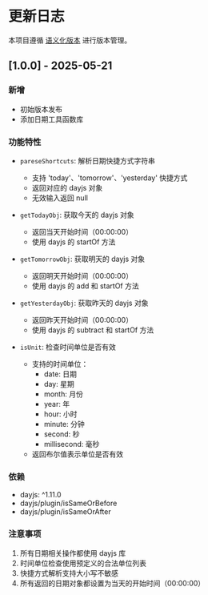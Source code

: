 # 更新日志

本项目遵循 [语义化版本](https://semver.org/lang/zh-CN/) 进行版本管理。

## [1.0.0] - 2025-05-21

### 新增
- 初始版本发布
- 添加日期工具函数库

### 功能特性
- `pareseShortcuts`: 解析日期快捷方式字符串
  - 支持 'today'、'tomorrow'、'yesterday' 快捷方式
  - 返回对应的 dayjs 对象
  - 无效输入返回 null

- `getTodayObj`: 获取今天的 dayjs 对象
  - 返回当天开始时间（00:00:00）
  - 使用 dayjs 的 startOf 方法

- `getTomorrowObj`: 获取明天的 dayjs 对象
  - 返回明天开始时间（00:00:00）
  - 使用 dayjs 的 add 和 startOf 方法

- `getYesterdayObj`: 获取昨天的 dayjs 对象
  - 返回昨天开始时间（00:00:00）
  - 使用 dayjs 的 subtract 和 startOf 方法

- `isUnit`: 检查时间单位是否有效
  - 支持的时间单位：
    - date: 日期
    - day: 星期
    - month: 月份
    - year: 年
    - hour: 小时
    - minute: 分钟
    - second: 秒
    - millisecond: 毫秒
  - 返回布尔值表示单位是否有效

### 依赖
- dayjs: ^1.11.0
- dayjs/plugin/isSameOrBefore
- dayjs/plugin/isSameOrAfter

### 注意事项
1. 所有日期相关操作都使用 dayjs 库
2. 时间单位检查使用预定义的合法单位列表
3. 快捷方式解析支持大小写不敏感
4. 所有返回的日期对象都设置为当天的开始时间（00:00:00） 